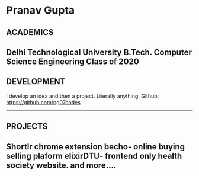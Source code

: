 # Pranav Gupta

## ACADEMICS

Delhi Technological University
B.Tech. Computer Science Engineering
Class of 2020
------

## DEVELOPMENT

i develop an idea and then a project. Literally anything.
Github: https://github.com/pg07codes

------

## PROJECTS

Shortlr chrome extension
becho- online buying selling plaform
elixirDTU- frontend only health society website.
and more....
------
